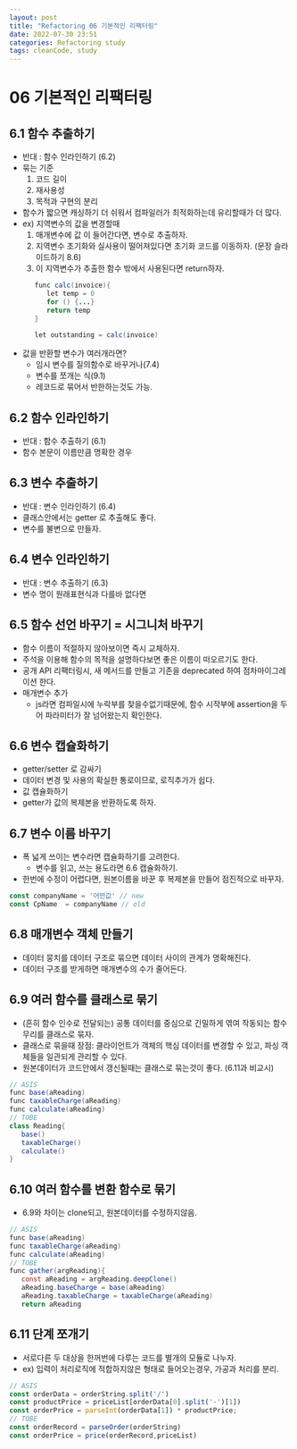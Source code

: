 ```yaml
---
layout: post
title: "Refactoring 06 기본적인 리팩터링"
date: 2022-07-30 23:51 
categories: Refactoring study
tags: cleanCode, study
---
```

# 06 기본적인 리팩터링
## 6.1 함수 추출하기
- 반대 : 함수 인라인하기 (6.2)
- 묶는 기준
   1. 코드 길이
   2. 재사용성
   3. 목적과 구현의 분리
- 함수가 짧으면 캐싱하기 더 쉬워서 컴파일러가 최적화하는데 유리할때가 더 많다.
- ex) 지역변수의 값을 변경할때
   1. 매개변수에 값 이 들어간다면, 변수로 추출하자.
   2. 지역변수 초기화와 실사용이 떨어져있다면 초기화 코드를 이동하자. (문장 슬라이드하기 8.6)
   3. 이 지역변수가 추출한 함수 밖에서 사용된다면 return하자.
   ```java
      func calc(invoice){
         let temp = 0
         for () {...}
         return temp 
      }
      
      let outstanding = calc(invoice)
   ```
- 값을 반환할 변수가 여러개라면?
   - 임시 변수를 질의함수로 바꾸거나(7.4)
   - 변수를 쪼개는 식(9.1)
   - 레코드로 묶어서 반한하는것도 가능.

## 6.2 함수 인라인하기
- 반대 : 함수 추출하기 (6.1)
- 함수 본문이 이름만큼 명확한 경우
## 6.3 변수 추출하기
- 반대 : 변수 인라인하기 (6.4)
- 클래스안에서는 getter 로 추출해도 좋다.
- 변수를 불변으로 만들자.
## 6.4 변수 인라인하기
- 반대 : 변수 추출하기 (6.3)
- 변수 명이 원래표현식과 다를바 없다면
## 6.5 함수 선언 바꾸기 = 시그니처 바꾸기
- 함수 이름이 적절하지 않아보이면 즉시 교체하자.
- 주석을 이용해 함수의 목적을 설명하다보면 좋은 이름이 떠오르기도 한다.
- 공개 API 리팩터링시, 새 메서드를 만들고 기존을 deprecated 하여 점차마이그레이션 한다.
- 매개변수 추가
   - js라면 컴파일시에 누락부를 찾을수없기때문에, 함수 시작부에 assertion을 두어 파라미터가 잘 넘어왔는지 확인한다.
## 6.6 변수 캡슐화하기
- getter/setter 로 감싸기
- 데이터 변경 및 사용의 확실한 통로이므로, 로직추가가 쉽다.
- 값 캡슐화하기
- getter가 값의 복제본을 반환하도록 하자.
## 6.7 변수 이름 바꾸기
- 폭 넓게 쓰이는 변수라면 캡슐화하기를 고려한다.
   - 변수를 읽고, 쓰는 용도라면 6.6 캡슐화하기.
- 한번에 수정이 어렵다면, 원본이름을 바꾼 후 복제본을 만들어 점진적으로 바꾸자.
```javascript
const companyName = '어떤값' // new
const CpName  = companyName // old
```  
## 6.8 매개변수 객체 만들기
- 데이터 뭉치를 데이터 구조로 묶으면 데이터 사이의 관계가 명확해진다.
- 데이터 구조를 받게하면 매개변수의 수가 줄어든다.
## 6.9 여러 함수를 클래스로 묶기
- (흔히 함수 인수로 전달되는) 공통 데이터를 중심으로 긴밀하게 엮여 작동되는 함수무리를 클래스로 묶자.
- 클래스로 묶을때 장점: 클라이언트가 객체의 핵심 데이터를 변경할 수 있고, 파싱 객체들을 일관되게 관리할 수 있다.
- 원본데이터가 코드안에서 갱신될때는 클래스로 묶는것이 좋다. (6.11과 비교시)
```java
// ASIS
func base(aReading)
func taxableCharge(aReading)
func calculate(aReading)
// TOBE
class Reading{
   base()
   taxableCharge()
   calculate()
}
```  
## 6.10 여러 함수를 변환 함수로 묶기
- 6.9와 차이는 clone되고, 원본데이터를 수정하지않음.
```java
// ASIS
func base(aReading)
func taxableCharge(aReading)
func calculate(aReading)
// TOBE
func gather(argReading){
   const aReading = argReading.deepClone()
   aReading.baseCharge = base(aReading)
   aReading.taxableCharge = taxableCharge(aReading)
   return aReading
```
## 6.11 단계 쪼개기
- 서로다른 두 대상을 한꺼번에 다루는 코드를 별개의 모듈로 나누자.
- ex) 입력이 처리로직에 적합하지않은 형태로 들어오는경우, 가공과 처리를 분리.
``` javascript
// ASIS
const orderData = orderString.split('/')
const productPrice = priceList[orderData[0].split('-')[1])
const orderPrice = parseInt(orderData[1]) * productPrice;
// TOBE
const orderRecord = parseOrder(orderString)
const orderPrice = price(orderRecord,priceList)
``` 

